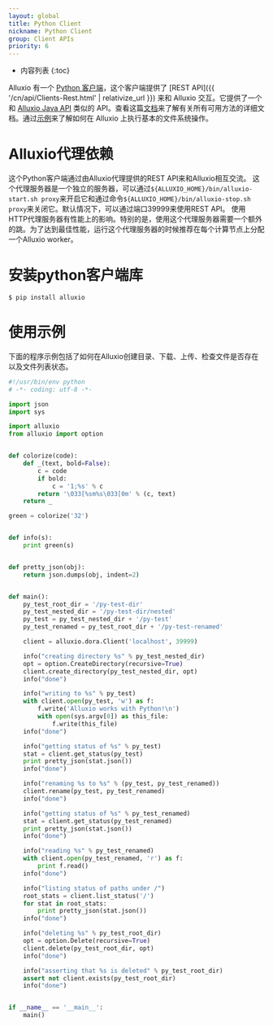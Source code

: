 ```yaml
---
layout: global
title: Python Client
nickname: Python Client
group: Client APIs
priority: 6
---
```


* 内容列表
{:toc}

Alluxio 有一个 [Python 客户端](https://github.com/Alluxio/alluxio-py)，这个客户端提供了 [REST API]({{ '/cn/api/Clients-Rest.html' | relativize_url }}) 来和 Alluxio 交互。它提供了一个和 [Alluxio Java API](Clients-Alluxio-Java.html) 类似的 API。查看这篇[文档](http://alluxio-py.readthedocs.io)来了解有关所有可用方法的详细文档。通过[示例](https://github.com/Alluxio/alluxio-py/blob/master/example.py)来了解如何在 Alluxio 上执行基本的文件系统操作。

# Alluxio代理依赖
这个Python客户端通过由Alluxio代理提供的REST API来和Alluxio相互交流。
这个代理服务器是一个独立的服务器，可以通过`${ALLUXIO_HOME}/bin/alluxio-start.sh proxy`来开启它和通过命令`${ALLUXIO_HOME}/bin/alluxio-stop.sh proxy`来关闭它。默认情况下，可以通过端口39999来使用REST API。
使用HTTP代理服务器有性能上的影响。特别的是，使用这个代理服务器需要一个额外的跳。为了达到最佳性能，运行这个代理服务器的时候推荐在每个计算节点上分配一个Alluxio worker。

# 安装python客户端库
```console
$ pip install alluxio
```

# 使用示例
下面的程序示例包括了如何在Alluxio创建目录、下载、上传、检查文件是否存在以及文件列表状态。

```python
#!/usr/bin/env python
# -*- coding: utf-8 -*-

import json
import sys

import alluxio
from alluxio import option


def colorize(code):
    def _(text, bold=False):
        c = code
        if bold:
            c = '1;%s' % c
        return '\033[%sm%s\033[0m' % (c, text)
    return _

green = colorize('32')


def info(s):
    print green(s)


def pretty_json(obj):
    return json.dumps(obj, indent=2)


def main():
    py_test_root_dir = '/py-test-dir'
    py_test_nested_dir = '/py-test-dir/nested'
    py_test = py_test_nested_dir + '/py-test'
    py_test_renamed = py_test_root_dir + '/py-test-renamed'

    client = alluxio.dora.Client('localhost', 39999)

    info("creating directory %s" % py_test_nested_dir)
    opt = option.CreateDirectory(recursive=True)
    client.create_directory(py_test_nested_dir, opt)
    info("done")

    info("writing to %s" % py_test)
    with client.open(py_test, 'w') as f:
        f.write('Alluxio works with Python!\n')
        with open(sys.argv[0]) as this_file:
            f.write(this_file)
    info("done")

    info("getting status of %s" % py_test)
    stat = client.get_status(py_test)
    print pretty_json(stat.json())
    info("done")

    info("renaming %s to %s" % (py_test, py_test_renamed))
    client.rename(py_test, py_test_renamed)
    info("done")

    info("getting status of %s" % py_test_renamed)
    stat = client.get_status(py_test_renamed)
    print pretty_json(stat.json())
    info("done")

    info("reading %s" % py_test_renamed)
    with client.open(py_test_renamed, 'r') as f:
        print f.read()
    info("done")

    info("listing status of paths under /")
    root_stats = client.list_status('/')
    for stat in root_stats:
        print pretty_json(stat.json())
    info("done")

    info("deleting %s" % py_test_root_dir)
    opt = option.Delete(recursive=True)
    client.delete(py_test_root_dir, opt)
    info("done")

    info("asserting that %s is deleted" % py_test_root_dir)
    assert not client.exists(py_test_root_dir)
    info("done")


if __name__ == '__main__':
    main()

```
